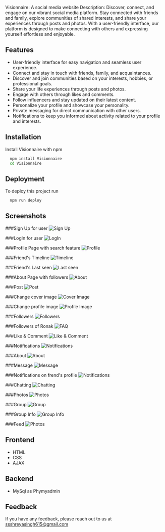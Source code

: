 
Visionnaire: A social media website 
Description:
Discover, connect, and engage on our vibrant social media platform. Stay connected with friends and family, explore communities of shared interests, and share your experiences through posts and photos. With a user-friendly interface, our platform is designed to make connecting with others and expressing yourself effortless and enjoyable.


## Features

- User-friendly interface for easy navigation and seamless user experience.
- Connect and stay in touch with friends, family, and acquaintances.
- Discover and join communities based on your interests, hobbies, or professional goals.
- Share your life experiences through posts and photos.
- Engage with others through likes and comments.
- Follow influencers and stay updated on their latest content.
- Personalize your profile and showcase your personality.
- Private messaging for direct communication with other users.
- Notifications to keep you informed about activity related to your profile and interests.





## Installation

Install Visionnaire with npm

```bash
  npm install Visionnaire
  cd Visionnaire
```
    
## Deployment

To deploy this project run

```bash
  npm run deploy
```


## Screenshots

###Sign Up for user
![Sign Up](https://github.com/Shreya615/Visionnaire/blob/master/screenshots/Screenshot%20(38).png)

###LogIn for user
![LogIn](https://github.com/Shreya615/Visionnaire/blob/master/screenshots/Screenshot%20(39).png)

###Profile Page with search feature
![Profile](https://github.com/Shreya615/Visionnaire/blob/master/screenshots/Screenshot%20(40).png)

###Friend's Timeline
![Timeline](https://github.com/Shreya615/Visionnaire/blob/master/screenshots/Screenshot%20(41).png)

###Friend's Last seen
![Last seen](https://github.com/Shreya615/Visionnaire/blob/master/screenshots/Screenshot%20(42).png)

###About Page with followers
![About](https://github.com/Shreya615/Visionnaire/blob/master/screenshots/Screenshot%20(43).png)

###Post
![Post](https://github.com/Shreya615/Visionnaire/blob/master/screenshots/Screenshot%20(44).png)

###Change cover image
![Cover Image](https://github.com/Shreya615/Visionnaire/blob/master/screenshots/Screenshot%20(45).png)

###Change profile image
![Profile Image](https://github.com/Shreya615/Visionnaire/blob/master/screenshots/Screenshot%20(46).png)

###Followers
![Followers](https://github.com/Shreya615/Visionnaire/blob/master/screenshots/Screenshot%20(47).png)

###Followers of Ronak
![FAQ](https://github.com/Shreya615/Visionnaire/blob/master/screenshots/Screenshot%20(48).png)

###Like & Comment
![Like & Comment](https://github.com/Shreya615/Visionnaire/blob/master/screenshots/Screenshot%20(49).png)

###Notifications
![Notifications](https://github.com/Shreya615/Visionnaire/blob/master/screenshots/Screenshot%20(51).png)

###About
![About](https://github.com/Shreya615/Visionnaire/blob/master/screenshots/Screenshot%20(52).png)

###Message
![Message](https://github.com/Shreya615/Visionnaire/blob/master/screenshots/Screenshot%20(53).png)

###Notifications on frend's profile
![Notifications](https://github.com/Shreya615/Visionnaire/blob/master/screenshots/Screenshot%20(54).png)

###Chatting
![Chatting](https://github.com/Shreya615/Visionnaire/blob/master/screenshots/Screenshot%20(55).png)

###Photos
![Photos](https://github.com/Shreya615/Visionnaire/blob/master/screenshots/Screenshot%20(56).png)

###Group
![Group](https://github.com/Shreya615/Visionnaire/blob/master/screenshots/Screenshot%20(57).png)

###Group Info
![Group Info](https://github.com/Shreya615/Visionnaire/blob/master/screenshots/Screenshot%20(59).png)

###Feed
![Photos](https://github.com/Shreya615/Visionnaire/blob/master/screenshots/Screenshot%20(60).png)



## Frontend


- HTML
- CSS
- AJAX


## Backend

- MySql as Phymyadmin

## Feedback

If you have any feedback, please reach out to us at 
ssshreyasingh615@gmail.com


